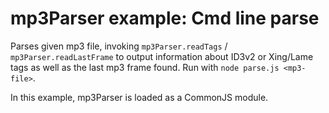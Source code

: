 mp3Parser example: Cmd line parse
=================================

Parses given mp3 file, invoking `mp3Parser.readTags` / `mp3Parser.readLastFrame` to output
information about ID3v2 or Xing/Lame tags as well as the last mp3 frame found. Run with
`node parse.js <mp3-file>`.

In this example, mp3Parser is loaded as a CommonJS module.
